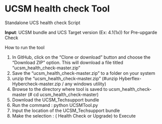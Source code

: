 
# UCSM health check Tool

Standalone UCS health check Script

**Input**: UCSM bundle and UCS Target version (Ex: 4.1(1x)) for Pre-upgarde Check

How to run the tool

1. In GitHub, click on the “Clone or download” button and choose the “Download ZIP” option. This will download a file titled “ucsm_health_check-master.zip”
2. Save the “ucsm_health_check-master.zip” to a folder on your system
3. unzip the “ucsm_health_check-master.zip” (#unzip Hyberflex-Hybercheck-master.zip / any windows utility)
4. Browse to the directory where tool is saved to ucsm_health_check-master (# cd ucsm_health_check-master)
5. Download the UCSM_Techsupport bundle
6. Run the command : python UCSMTool.py
7. Input the location of the UCSM_Techsupport bundle
8. Make the selection : ( Health Check or Upgrade) to Execute
